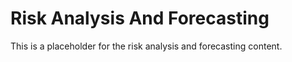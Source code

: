 # Risk Analysis And Forecasting

This is a placeholder for the risk analysis and forecasting content.